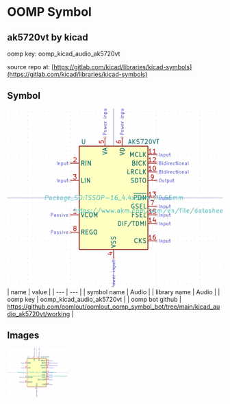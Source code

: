 # OOMP Symbol  
## ak5720vt  by kicad  
  
oomp key: oomp_kicad_audio_ak5720vt  
  
source repo at: [https://gitlab.com/kicad/libraries/kicad-symbols](https://gitlab.com/kicad/libraries/kicad-symbols)  
## Symbol  
  
[![working.png](working_600.png)](working.png)  
| name | value | 
| --- | --- | 
| symbol name | Audio | 
| library name | Audio | 
| oomp key | oomp_kicad_audio_ak5720vt | 
| oomp bot github | https://github.com/oomlout/oomlout_oomp_symbol_bot/tree/main/kicad_audio_ak5720vt/working | 
## Images  
  
[![working.png](working_140.png)](working.png)  
